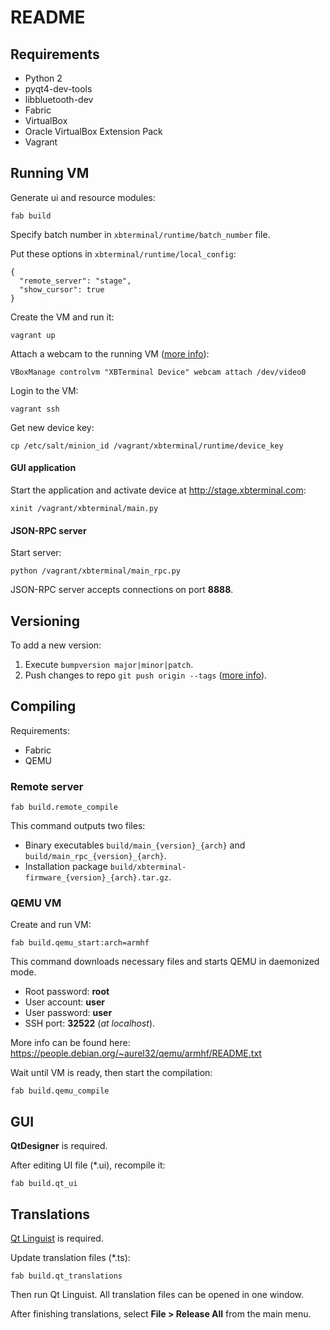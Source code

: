 # README

## Requirements

* Python 2
* pyqt4-dev-tools
* libbluetooth-dev
* Fabric
* VirtualBox
* Oracle VirtualBox Extension Pack
* Vagrant

## Running VM

Generate ui and resource modules:

```
fab build
```

Specify batch number in `xbterminal/runtime/batch_number` file.

Put these options in `xbterminal/runtime/local_config`:

```
{
  "remote_server": "stage",
  "show_cursor": true
}
```

Create the VM and run it:

```
vagrant up
```

Attach a webcam to the running VM ([more info](http://www.virtualbox.org/manual/ch09.html#idp99569632)):

```
VBoxManage controlvm "XBTerminal Device" webcam attach /dev/video0
```

Login to the VM:

```
vagrant ssh
```

Get new device key:

```
cp /etc/salt/minion_id /vagrant/xbterminal/runtime/device_key
```

#### GUI application

Start the application and activate device at http://stage.xbterminal.com:

```
xinit /vagrant/xbterminal/main.py
```

#### JSON-RPC server

Start server:

```
python /vagrant/xbterminal/main_rpc.py
```

JSON-RPC server accepts connections on port **8888**.

## Versioning

To add a new version:

1. Execute `bumpversion major|minor|patch`.
2. Push changes to repo `git push origin --tags` ([more info](https://git-scm.com/book/en/v2/Git-Basics-Tagging)).

## Compiling

Requirements:

* Fabric
* QEMU

### Remote server

```
fab build.remote_compile
```

This command outputs two files:

* Binary executables `build/main_{version}_{arch}` and `build/main_rpc_{version}_{arch}`.
* Installation package `build/xbterminal-firmware_{version}_{arch}.tar.gz`.

### QEMU VM

Create and run VM:

```
fab build.qemu_start:arch=armhf
```

This command downloads necessary files and starts QEMU in daemonized mode.

* Root password: **root**
* User account: **user**
* User password: **user**
* SSH port: **32522** (*at localhost*).

More info can be found here: https://people.debian.org/~aurel32/qemu/armhf/README.txt

Wait until VM is ready, then start the compilation:

```
fab build.qemu_compile
```

## GUI

**QtDesigner** is required.

After editing UI file (*.ui), recompile it:

```
fab build.qt_ui
```

## Translations

[Qt Linguist](http://doc.qt.io/qt-4.8/linguist-manual.html) is required.

Update translation files (*.ts):

```
fab build.qt_translations
```

Then run Qt Linguist. All translation files can be opened in one window.

After finishing translations, select **File > Release All** from the main menu.

